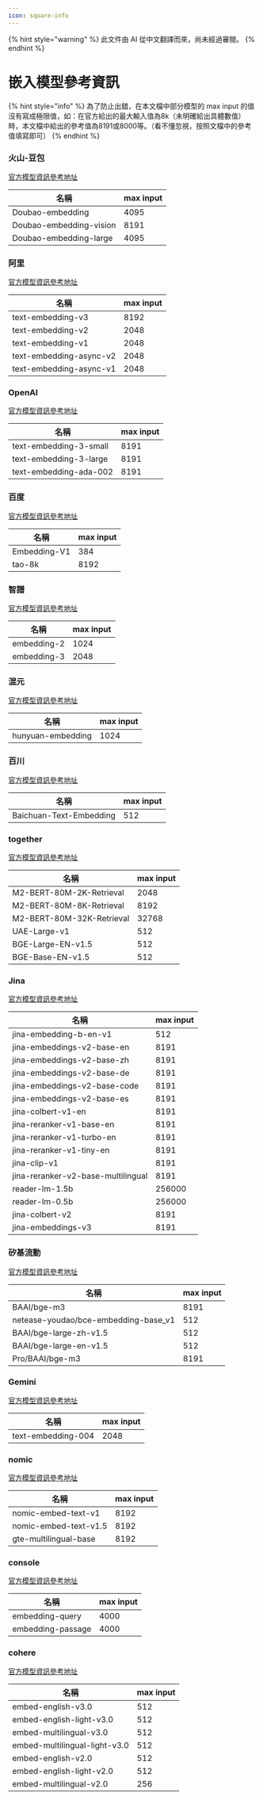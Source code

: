 ```yaml
---
icon: square-info
---
```


{% hint style="warning" %}
此文件由 AI 從中文翻譯而來，尚未經過審閱。
{% endhint %}

# 嵌入模型參考資訊

{% hint style="info" %}
為了防止出錯，在本文檔中部分模型的 max input 的值沒有寫成極限值，如：在官方給出的最大輸入值為8k（未明確給出具體數值）時，本文檔中給出的參考值為8191或8000等。（看不懂忽視，按照文檔中的參考值填寫即可）
{% endhint %}

### 火山-豆包

[官方模型資訊參考地址](https://console.volcengine.com/ark/region:ark+cn-beijing/model?feature=\&projectName=default\&vendor=Bytedance\&view=LIST_VIEW)

| 名稱                      | max input |
| ----------------------- | --------- |
| Doubao-embedding        | 4095      |
| Doubao-embedding-vision | 8191      |
| Doubao-embedding-large  | 4095      |

### 阿里

[官方模型資訊參考地址](https://help.aliyun.com/zh/model-studio/user-guide/embedding?spm=a2c4g.11186623.0.i1)

| 名稱                      | max input |
| ----------------------- | --------- |
| text-embedding-v3       | 8192      |
| text-embedding-v2       | 2048      |
| text-embedding-v1       | 2048      |
| text-embedding-async-v2 | 2048      |
| text-embedding-async-v1 | 2048      |

### OpenAI&#x20;

[官方模型資訊參考地址](https://platform.openai.com/docs/guides/embeddings#embedding-models)

| 名稱                     | max input |
| ---------------------- | --------- |
| text-embedding-3-small | 8191      |
| text-embedding-3-large | 8191      |
| text-embedding-ada-002 | 8191      |

### 百度

[官方模型資訊參考地址](https://cloud.baidu.com/doc/WENXINWORKSHOP/s/om6070n97#%E8%AF%B7%E6%B1%82%E5%8F%82%E6%95%B0)

| 名稱           | max input |
| ------------ | --------- |
| Embedding-V1 | 384       |
| tao-8k       | 8192      |

### 智譜

[官方模型資訊參考地址](https://bigmodel.cn/console/modelcenter/square)

| 名稱          | max input |
| ----------- | --------- |
| embedding-2 | 1024      |
| embedding-3 | 2048      |

### 混元

[官方模型資訊參考地址](https://cloud.tencent.com/document/product/1729/102832)

| 名稱                | max input |
| ----------------- | --------- |
| hunyuan-embedding | 1024      |

### 百川

[官方模型資訊參考地址](https://platform.baichuan-ai.com/docs/text-Embedding)

| 名稱                      | max input |
| ----------------------- | --------- |
| Baichuan-Text-Embedding | 512       |

### together

[官方模型資訊參考地址](https://docs.together.ai/docs/serverless-models#embedding-models)

| 名稱                        | max input |
| ------------------------- | --------- |
| M2-BERT-80M-2K-Retrieval  | 2048      |
| M2-BERT-80M-8K-Retrieval  | 8192      |
| M2-BERT-80M-32K-Retrieval | 32768     |
| UAE-Large-v1              | 512       |
| BGE-Large-EN-v1.5         | 512       |
| BGE-Base-EN-v1.5          | 512       |

### Jina&#x20;

[官方模型資訊參考地址](https://jina.ai/models/jina-embedding-b-en-v1)

| 名稱                                 | max input |
| ---------------------------------- | --------- |
| jina-embedding-b-en-v1             | 512       |
| jina-embeddings-v2-base-en         | 8191      |
| jina-embeddings-v2-base-zh         | 8191      |
| jina-embeddings-v2-base-de         | 8191      |
| jina-embeddings-v2-base-code       | 8191      |
| jina-embeddings-v2-base-es         | 8191      |
| jina-colbert-v1-en                 | 8191      |
| jina-reranker-v1-base-en           | 8191      |
| jina-reranker-v1-turbo-en          | 8191      |
| jina-reranker-v1-tiny-en           | 8191      |
| jina-clip-v1                       | 8191      |
| jina-reranker-v2-base-multilingual | 8191      |
| reader-lm-1.5b                     | 256000    |
| reader-lm-0.5b                     | 256000    |
| jina-colbert-v2                    | 8191      |
| jina-embeddings-v3                 | 8191      |

### 矽基流動

[官方模型資訊參考地址](https://siliconflow.cn/zh-cn/models)

| 名稱                                    | max input |
| ------------------------------------- | --------- |
| BAAI/bge-m3                           | 8191      |
| netease-youdao/bce-embedding-base\_v1 | 512       |
| BAAI/bge-large-zh-v1.5                | 512       |
| BAAI/bge-large-en-v1.5                | 512       |
| Pro/BAAI/bge-m3                       | 8191      |

### Gemini

[官方模型資訊參考地址](https://ai.google.dev/gemini-api/docs/models/gemini?hl=zh-cn#text-embedding)

| 名稱                 | max input |
| ------------------ | --------- |
| text-embedding-004 | 2048      |

### nomic

[官方模型資訊參考地址](https://docs.nomic.ai/atlas/embeddings-and-retrieval/text-embedding)

| 名稱                    | max input |
| --------------------- | --------- |
| nomic-embed-text-v1   | 8192      |
| nomic-embed-text-v1.5 | 8192      |
| gte-multilingual-base | 8192      |

### console

[官方模型資訊參考地址](https://console.upstage.ai/docs/capabilities/embeddings)

| 名稱                | max input |
| ----------------- | --------- |
| embedding-query   | 4000      |
| embedding-passage | 4000      |

### cohere

[官方模型資訊參考地址](https://docs.cohere.com/docs/models#embed)

| 名稱                            | max input |
| ----------------------------- | --------- |
| embed-english-v3.0            | 512       |
| embed-english-light-v3.0      | 512       |
| embed-multilingual-v3.0       | 512       |
| embed-multilingual-light-v3.0 | 512       |
| embed-english-v2.0            | 512       |
| embed-english-light-v2.0      | 512       |
| embed-multilingual-v2.0       | 256       |